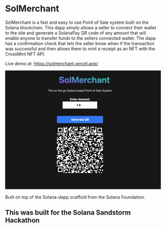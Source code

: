
# SolMerchant

SolMerchant is a fast and easy to use Point of Sale system built on the Solana blockchain. This dapp simply allows a seller to connect their wallet
to the site and generate a SolanaPay QR code of any amount that will enable anyone to transfer funds to the sellers connected wallet. The dapp has a confirmation check that lets the seller know when if the transaction was successful and then allows them to mint a receipt as an NFT with the CrossMint NFT API. 

Live demo at: https://solmerchant.vercel.app/

![demoImage](./public/screenshot.png)

Built on top of the Solana-dapp scaffold from the Solana Foundation. 

## This was built for the Solana Sandstorm Hackathon 
